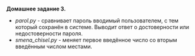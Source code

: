 **Домашнее задание 3.**

- *parol.py* - сравнивает пароль вводимый пользователем, с тем который сохранён в системе. Выводит ответ о 
  достоверности или недостоверности пароля.
- *smena_chisel.py* - меняет первое введённое число со вторым введённым числом местами. 
